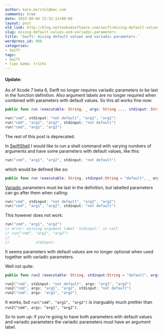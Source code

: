 ```yaml
---
author: kare.morstol@mac.com
comments: true
date: 2015-08-06 23:52:13+00:00
layout: post
old_link: http://blog.nottoobadsoftware.com/swift/mixing-default-values-and-variadic-parameters/
slug: mixing-default-values-and-variadic-parameters
title: 'Swift: mixing default values and variadic parameters.'
wordpress_id: 968
categories:
- Swift
tags:
- Swift
- tips &amp; tricks
---
```


#### Update:

As of Xcode 7 beta 6, Swift no longer requires variadic parameters to be last in the function definition. Also argument labels are no longer required when combined with parameters with default values. So this all works fine now:

    
```swift
public func run (executable: String, _ args: String ..., stdinput: String = "default")  {}

run("cmd", stdinput: "not default", "arg1", "arg2")
run("cmd", "arg1", "arg2", stdinput: "not default")
run("cmd", "arg1", "arg2")
```

The rest of this post is deprecated.

<!-- more -->

In [SwiftShell](https://github.com/kareman/SwiftShell) I would like to run a shell command with varying numbers of arguments and have some parameters with default values, like this:

```swift
run("cmd", "arg1", "arg2", stdinput: "not default")
```

which would be defined like so:

```swift
public func run (executable: String, stdinput:String = "default", _ args: String ...) {}
```

[Variadic](https://developer.apple.com/library/ios/documentation/Swift/Conceptual/Swift_Programming_Language/Functions.html#//apple_ref/doc/uid/TP40014097-CH10-ID171) parameters must be last in the definition, but labelled parameters can go after them when calling:


```swift
run("cmd", stdinput: "not default", "arg1", "arg2")
run("cmd", "arg1", "arg2", stdinput: "not default")
```

This however does not work:

```swift
run("cmd", "arg1", "arg2")
// error: missing argument label 'stdinput:' in call
// run("cmd", "arg1", "arg2")
//    ^
//            stdinput: 
```

It seems parameters with default values are no longer optional when used together with variadic parameters.

Well not quite:


```swift
public func run2 (executable: String, stdinput:String = "default", args: String ...) {}

run2("cmd", stdinput: "not default", args: "arg1", "arg2")
run2("cmd", args: "arg1", "arg2", stdinput: "not default")
run2("cmd", args: "arg1", "arg2") 
```

It works, but `run("cmd", "arg1", "arg2")` is inarguably much prettier than `run2("cmd", args: "arg1", "arg2")`.

So to sum up: if you're going to have both parameters with default values and variadic parameters the variadic parameters must have an argument label.
